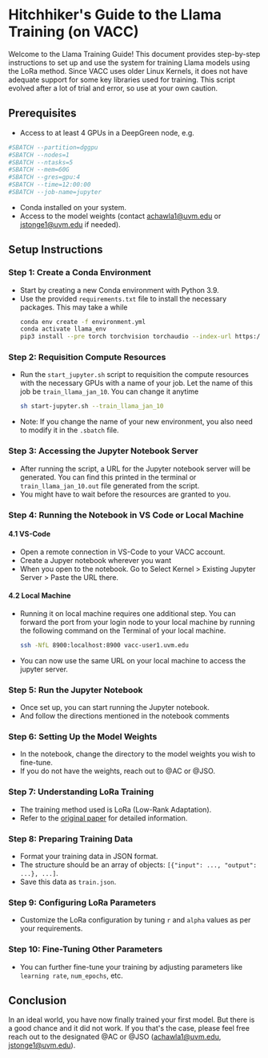 # Hitchhiker's Guide to the Llama Training (on VACC)

Welcome to the Llama Training Guide! This document provides step-by-step instructions to set up and use the system for training Llama models using the LoRa method. Since VACC uses older Linux Kernels, it does not have adequate support for some key libraries used for training. This script evolved after a lot of trial and error, so use at your own caution.

## Prerequisites
- Access to at least 4 GPUs in a DeepGreen node, e.g.
```zsh
#SBATCH --partition=dggpu
#SBATCH --nodes=1
#SBATCH --ntasks=5
#SBATCH --mem=60G
#SBATCH --gres=gpu:4
#SBATCH --time=12:00:00
#SBATCH --job-name=jupyter
```
- Conda installed on your system.
- Access to the model weights (contact achawla1@uvm.edu or jstonge1@uvm.edu if needed).

## Setup Instructions

### Step 1: Create a Conda Environment
- Start by creating a new Conda environment with Python 3.9.
- Use the provided `requirements.txt` file to install the necessary packages. This may take a while
    ```bash
    conda env create -f environment.yml
    conda activate llama_env
    pip3 install --pre torch torchvision torchaudio --index-url https://download.pytorch.org/whl/nightly/cu121
    ```

### Step 2: Requisition Compute Resources
- Run the `start_jupyter.sh` script to requisition the compute resources with the necessary GPUs with a name of your job. Let the name of this job be `train_llama_jan_10`. You can change it anytime
    ```bash
    sh start-jupyter.sh --train_llama_jan_10
    ```
- Note: If you change the name of your new environment, you also need to modify it in the `.sbatch` file.

### Step 3: Accessing the Jupyter Notebook Server
- After running the script, a URL for the Jupyter notebook server will be generated. You can find this printed in the terminal or `train_llama_jan_10.out` file generated from the script.
- You might have to wait before the resources are granted to you.

### Step 4: Running the Notebook in VS Code or Local Machine
#### 4.1 VS-Code
- Open a remote connection in VS-Code to your VACC account.
- Create a Jupyer notebook wherever you want
- When you open to the notebook. Go to Select Kernel > Existing Jupyter Server > Paste the URL there.
#### 4.2 Local Machine
- Running it on local machine requires one additional step. You can forward the port from your login node to your local machine by running the following command on the Terminal of your local machine.
    ```bash
    ssh -NfL 8900:localhost:8900 vacc-user1.uvm.edu
    ```
- You can now use the same URL on your local machine to access the jupyter server.

### Step 5: Run the Jupyter Notebook
- Once set up, you can start running the Jupyter notebook.
- And follow the directions mentioned in the notebook comments

### Step 6: Setting Up the Model Weights
- In the notebook, change the directory to the model weights you wish to fine-tune.
- If you do not have the weights, reach out to @AC or @JSO.

### Step 7: Understanding LoRa Training
- The training method used is LoRa (Low-Rank Adaptation).
- Refer to the [original paper](https://arxiv.org/pdf/2106.09685.pdf) for detailed information.

### Step 8: Preparing Training Data
- Format your training data in JSON format.
- The structure should be an array of objects: `[{"input": ..., "output": ...}, ...]`.
- Save this data as `train.json`.

### Step 9: Configuring LoRa Parameters
- Customize the LoRa configuration by tuning `r` and `alpha` values as per your requirements.

### Step 10: Fine-Tuning Other Parameters
- You can further fine-tune your training by adjusting parameters like `learning rate`, `num_epochs`, etc.

## Conclusion
In an ideal world, you have now finally trained your first model. But there is a good chance and it did not work. If you that's the case, please feel free reach out to the designated @AC or @JSO (achawla1@uvm.edu, jstonge1@uvm.edu).
